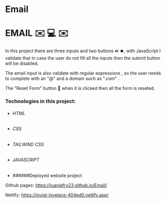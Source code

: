 # Email

# EMAIL  ✉️ 💻 ✉️

In this project there are three inputs and two buttons ⏯️ ⏹️, with JavaScript I validate that in case the user do not fill all the inputs then the submit button will be disabled.

The email input is also validate with regular expressions , so the user needs to complete with an "@" and a domain such as ".com" .

The "Reset Form" button 🔘 when it is clicked then all the form is reseted. 

### Technologies in this project:
- ###### HTML
- ###### CSS
- ###### TAILWIND CSS
- ###### JAVASCRIPT

- ######Deployed website project

Github pages: https://juanjefry23.github.io/Email/

Netlify: https://jovial-lovelace-404ed0.netlify.app/
